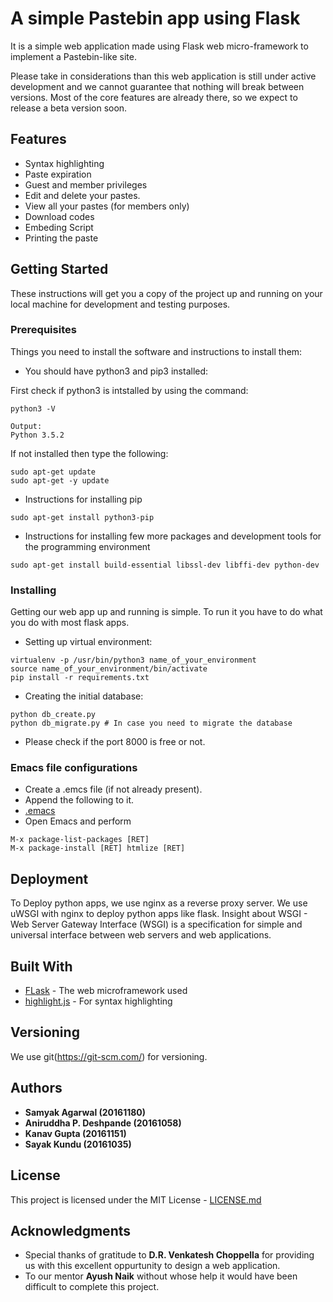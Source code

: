# A simple Pastebin app using Flask

It is a simple web application made using Flask web micro-framework to implement a Pastebin-like site. 

Please take in considerations than this web application is still under active development and we cannot guarantee that nothing will break between versions. Most of the core features are already there, so we expect to release a beta version soon.

## Features
* Syntax highlighting
* Paste expiration
* Guest and member privileges
* Edit and  delete your pastes.
* View all your pastes (for members only)
* Download codes
* Embeding Script
* Printing the paste

## Getting Started

These instructions will get you a copy of the project up and running on your local machine for development and testing purposes. 


### Prerequisites

Things you need to install the software and instructions to install them:

* You should have python3 and pip3 installed:

First check if python3 is intstalled by using the command:

```
python3 -V
```

```
Output:
Python 3.5.2
```

If not installed then type the following:

```
sudo apt-get update
sudo apt-get -y update
```

* Instructions for installing pip

```
sudo apt-get install python3-pip
```

* Instructions for installing few more packages and development tools for the programming environment

```
sudo apt-get install build-essential libssl-dev libffi-dev python-dev
```

### Installing

Getting our web app up and running is simple. 
To run it you have to do what you do with most flask apps.

* Setting up virtual environment:

```
virtualenv -p /usr/bin/python3 name_of_your_environment
source name_of_your_environment/bin/activate
pip install -r requirements.txt
```

* Creating the initial database:

```
python db_create.py
python db_migrate.py # In case you need to migrate the database
```

* Please check if the port 8000 is free or not.

### Emacs file configurations

* Create a .emcs file (if not already present).
* Append the following to it.
* [.emacs](https://pastebin.com/5HHudUKL)
* Open Emacs and perform 
```
M-x package-list-packages [RET]
M-x package-install [RET] htmlize [RET]
```

## Deployment

To Deploy python apps, we use nginx as a reverse proxy server. We use uWSGI with nginx to deploy python apps like flask. Insight about WSGI - Web Server Gateway Interface (WSGI) is a specification for simple and universal interface between web servers and web applications. 

## Built With

* [FLask](http://flask.pocoo.org/) - The web microframework used
* [highlight.js](https://highlightjs.org/) - For syntax highlighting

## Versioning

We use git(https://git-scm.com/) for versioning. 

## Authors

* **Samyak Agarwal (20161180)**
* **Aniruddha P. Deshpande (20161058)** 
* **Kanav Gupta (20161151)**
* **Sayak Kundu (20161035)** 

## License

This project is licensed under the MIT License - [LICENSE.md](LICENSE.md)

## Acknowledgments

* Special thanks of gratitude to **D.R. Venkatesh Choppella** for providing us with this excellent oppurtunity to design a web application.
* To our mentor **Ayush Naik** without whose help it would have been difficult to complete this project.
